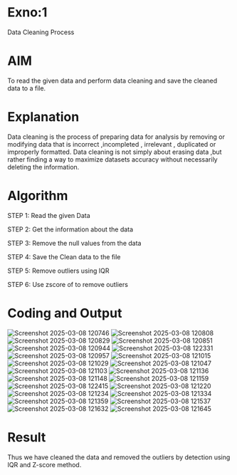 # Exno:1
Data Cleaning Process

# AIM
To read the given data and perform data cleaning and save the cleaned data to a file.

# Explanation
Data cleaning is the process of preparing data for analysis by removing or modifying data that is incorrect ,incompleted , irrelevant , duplicated or improperly formatted. Data cleaning is not simply about erasing data ,but rather finding a way to maximize datasets accuracy without necessarily deleting the information.

# Algorithm
STEP 1: Read the given Data

STEP 2: Get the information about the data

STEP 3: Remove the null values from the data

STEP 4: Save the Clean data to the file

STEP 5: Remove outliers using IQR

STEP 6: Use zscore of to remove outliers

# Coding and Output
![Screenshot 2025-03-08 120746](https://github.com/user-attachments/assets/0d1ebf5c-4523-4452-8cc6-e4638aedf7bb)
![Screenshot 2025-03-08 120808](https://github.com/user-attachments/assets/fb5ef63f-939e-4d5a-8bbb-45995707585b)
![Screenshot 2025-03-08 120829](https://github.com/user-attachments/assets/19de37c1-a07b-424e-908c-33d75a8ba551)
![Screenshot 2025-03-08 120851](https://github.com/user-attachments/assets/f6d8ae9e-f075-4e9d-9fc2-ee237bcd30c2)
![Screenshot 2025-03-08 120944](https://github.com/user-attachments/assets/fc37bf13-e5f1-4bc1-9cf1-dae34c378e07)
![Screenshot 2025-03-08 122331](https://github.com/user-attachments/assets/334f0a3a-0c10-4405-ba24-c5ee28ee3abf)
![Screenshot 2025-03-08 120957](https://github.com/user-attachments/assets/70543c06-6c75-48ed-b025-d7c9bd84b145)
![Screenshot 2025-03-08 121015](https://github.com/user-attachments/assets/5d0649f2-25c8-4c8b-807b-2970fdbe53e8)
![Screenshot 2025-03-08 121029](https://github.com/user-attachments/assets/df0abdbc-41fa-485c-a4c3-560b0feb38b5)
![Screenshot 2025-03-08 121047](https://github.com/user-attachments/assets/ace8b24e-7226-4860-a7a5-2176afabbd0f)
![Screenshot 2025-03-08 121103](https://github.com/user-attachments/assets/1e157737-4864-4a5e-96a6-6e617605baf9)
![Screenshot 2025-03-08 121136](https://github.com/user-attachments/assets/5d9fb350-9aac-488e-8d30-91e8b08ade89)
![Screenshot 2025-03-08 121148](https://github.com/user-attachments/assets/83bffa27-3741-404b-8dc7-ca81d0772dfe)
![Screenshot 2025-03-08 121159](https://github.com/user-attachments/assets/9dd8f60b-8cbf-402a-bf50-39bb38d4347d)
![Screenshot 2025-03-08 122415](https://github.com/user-attachments/assets/e180328e-a9eb-4719-97bf-44c40c75d331)
![Screenshot 2025-03-08 121220](https://github.com/user-attachments/assets/7937ef2d-194b-4142-8888-e6de384292b0)
![Screenshot 2025-03-08 121234](https://github.com/user-attachments/assets/2873f587-4a46-4a1c-9c3a-decdb7509b08)
![Screenshot 2025-03-08 121334](https://github.com/user-attachments/assets/d6dbc60c-ef30-47ce-964e-e49d6aa65b57)
![Screenshot 2025-03-08 121359](https://github.com/user-attachments/assets/fb44d584-86d8-4daf-b83f-d3879ecffd3c)
![Screenshot 2025-03-08 121537](https://github.com/user-attachments/assets/015d985c-dec4-433d-82d6-b3e020ea4017)
![Screenshot 2025-03-08 121632](https://github.com/user-attachments/assets/5154df56-808c-4f58-a231-387edba23647)
![Screenshot 2025-03-08 121645](https://github.com/user-attachments/assets/711e46de-06f6-4823-931d-3c3b1c14d643)

# Result
Thus we have cleaned the data and removed the outliers by detection using IQR and Z-score method.
